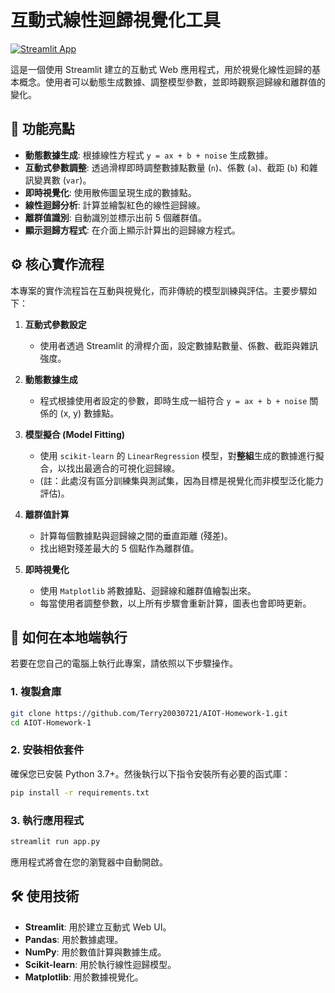 # 互動式線性迴歸視覺化工具

[![Streamlit App](https://static.streamlit.io/badges/streamlit_badge_black_white.svg)](https://aiot-homework-1-jyacwt63mddsyzgaihevrj.streamlit.app)

這是一個使用 Streamlit 建立的互動式 Web 應用程式，用於視覺化線性迴歸的基本概念。使用者可以動態生成數據、調整模型參數，並即時觀察迴歸線和離群值的變化。

## 🌟 功能亮點

- **動態數據生成**: 根據線性方程式 `y = ax + b + noise` 生成數據。
- **互動式參數調整**: 透過滑桿即時調整數據點數量 (`n`)、係數 (`a`)、截距 (`b`) 和雜訊變異數 (`var`)。
- **即時視覺化**: 使用散佈圖呈現生成的數據點。
- **線性迴歸分析**: 計算並繪製紅色的線性迴歸線。
- **離群值識別**: 自動識別並標示出前 5 個離群值。
- **顯示迴歸方程式**: 在介面上顯示計算出的迴歸線方程式。

## ⚙️ 核心實作流程

本專案的實作流程旨在互動與視覺化，而非傳統的模型訓練與評估。主要步驟如下：

1.  **互動式參數設定**
    - 使用者透過 Streamlit 的滑桿介面，設定數據點數量、係數、截距與雜訊強度。

2.  **動態數據生成**
    - 程式根據使用者設定的參數，即時生成一組符合 `y = ax + b + noise` 關係的 (x, y) 數據點。

3.  **模型擬合 (Model Fitting)**
    - 使用 `scikit-learn` 的 `LinearRegression` 模型，對**整組**生成的數據進行擬合，以找出最適合的可視化迴歸線。
    - (註：此處沒有區分訓練集與測試集，因為目標是視覺化而非模型泛化能力評估)。

4.  **離群值計算**
    - 計算每個數據點與迴歸線之間的垂直距離 (殘差)。
    - 找出絕對殘差最大的 5 個點作為離群值。

5.  **即時視覺化**
    - 使用 `Matplotlib` 將數據點、迴歸線和離群值繪製出來。
    - 每當使用者調整參數，以上所有步驟會重新計算，圖表也會即時更新。

## 🚀 如何在本地端執行

若要在您自己的電腦上執行此專案，請依照以下步驟操作。

### 1. 複製倉庫

```bash
git clone https://github.com/Terry20030721/AIOT-Homework-1.git
cd AIOT-Homework-1
```

### 2. 安裝相依套件

確保您已安裝 Python 3.7+。然後執行以下指令安裝所有必要的函式庫：

```bash
pip install -r requirements.txt
```

### 3. 執行應用程式

```bash
streamlit run app.py
```

應用程式將會在您的瀏覽器中自動開啟。

## 🛠️ 使用技術

- **Streamlit**: 用於建立互動式 Web UI。
- **Pandas**: 用於數據處理。
- **NumPy**: 用於數值計算與數據生成。
- **Scikit-learn**: 用於執行線性迴歸模型。
- **Matplotlib**: 用於數據視覺化。